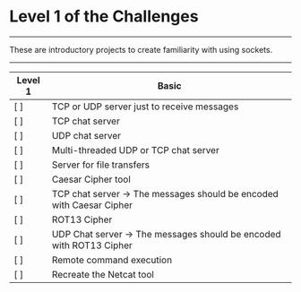 # Level 1 of the Challenges

---

These are introductory projects to create familiarity with using sockets.

---------------------------------------------------------------------------------------------
Level 1 | Basic
------------------------------------------------|--------------------------------------------
[ ]  | TCP or UDP server just to receive messages
[ ]  | TCP chat server
[ ]  | UDP chat server
[ ]  | Multi-threaded UDP or TCP chat server
[ ]  | Server for file transfers
[ ]  | Caesar Cipher tool
[ ]  | TCP chat server -> The messages should be encoded with Caesar Cipher
[ ]  | ROT13 Cipher
[ ]  | UDP Chat server -> The messages should be encoded with ROT13 Cipher
[ ]  | Remote command execution
[ ]  | Recreate the Netcat tool
